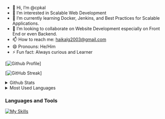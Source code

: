 - 👋 Hi, I’m @cpkal
- 👀 I’m interested in Scalable Web Development 
- 🌱 I’m currently learning Docker, Jenkins, and Best Practices for Scalable Applications.
- 💞️ I’m looking to collaborate on Website Development especially on Front End  or even Backend. 
- 📫 How to reach me: haikalg2003@gmail.com
- 😄 Pronouns: He/Him
- ⚡ Fun fact: Always curious and Learner

[![Github Profile](https://komarev.com/ghpvc/?username=cpkal&style=for-the-badge)]

[![GitHub Streak](https://streak-stats.demolab.com?user=cpkal&theme=transparent&hide_border=true)]

<details>
  <summary>Github Stats</summary>
  <img align="center" src="https://github-readme-stats.vercel.app/api?username=cpkal&theme=transparent" />
</details>

<details>
  <summary>Most Used Languages</summary>
  <img align="center" src="https://github-readme-stats.vercel.app/api/top-langs/?username=cpkal&layout=pie&theme=transparent" />
</details>

### Languages and Tools
[![My Skills](https://skillicons.dev/icons?i=js,html,css,javascript,tailwind,bootstrap,node,react,nextjs,svelte,mysql,php,laravel,flutter,docker)](https://skillicons.dev)

<!---
cpkal/cpkal is a ✨ special ✨ repository because its `README.md` (this file) appears on your GitHub profile.
You can click the Preview link to take a look at your changes.
--->
